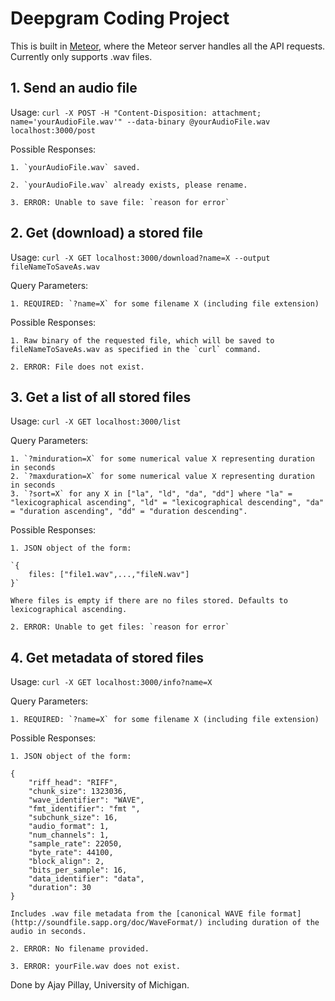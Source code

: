 # Deepgram Coding Project

This is built in [Meteor](https://www.meteor.com/), where the Meteor server handles all the API requests. Currently only supports .wav files.

## 1. Send an audio file

Usage: `curl -X POST -H "Content-Disposition: attachment; name='yourAudioFile.wav'" --data-binary @yourAudioFile.wav localhost:3000/post`

Possible Responses:

    1. `yourAudioFile.wav` saved.

    2. `yourAudioFile.wav` already exists, please rename.

    3. ERROR: Unable to save file: `reason for error`

## 2. Get (download) a stored file

Usage: `curl -X GET localhost:3000/download?name=X --output fileNameToSaveAs.wav`

Query Parameters:

    1. REQUIRED: `?name=X` for some filename X (including file extension)

Possible Responses:

    1. Raw binary of the requested file, which will be saved to fileNameToSaveAs.wav as specified in the `curl` command.

    2. ERROR: File does not exist.

## 3. Get a list of all stored files

Usage: `curl -X GET localhost:3000/list`

Query Parameters:

    1. `?minduration=X` for some numerical value X representing duration in seconds
    2. `?maxduration=X` for some numerical value X representing duration in seconds
    3. `?sort=X` for any X in ["la", "ld", "da", "dd"] where "la" = "lexicographical ascending", "ld" = "lexicographical descending", "da" = "duration ascending", "dd" = "duration descending".

Possible Responses:

    1. JSON object of the form:

    `{
        files: ["file1.wav",...,"fileN.wav"]
    }`

    Where files is empty if there are no files stored. Defaults to lexicographical ascending.

    2. ERROR: Unable to get files: `reason for error`

## 4. Get metadata of stored files

Usage: `curl -X GET localhost:3000/info?name=X`

Query Parameters:

    1. REQUIRED: `?name=X` for some filename X (including file extension)

Possible Responses:

    1. JSON object of the form:

    {
        "riff_head": "RIFF",
        "chunk_size": 1323036,
        "wave_identifier": "WAVE",
        "fmt_identifier": "fmt ",
        "subchunk_size": 16,
        "audio_format": 1,
        "num_channels": 1,
        "sample_rate": 22050,
        "byte_rate": 44100,
        "block_align": 2,
        "bits_per_sample": 16,
        "data_identifier": "data",
        "duration": 30
    }

    Includes .wav file metadata from the [canonical WAVE file format](http://soundfile.sapp.org/doc/WaveFormat/) including duration of the audio in seconds.

    2. ERROR: No filename provided.

    3. ERROR: yourFile.wav does not exist.


Done by Ajay Pillay, University of Michigan.